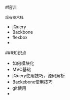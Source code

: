 #培训

`现有技术栈`

*	jQuery
*	Backbone
*	flexbox
*	

###知识点

*	如何模块化
*	MVC基础
*	jQuery使用技巧，源码解析
*	Backebone使用技巧
*	git使用
*	